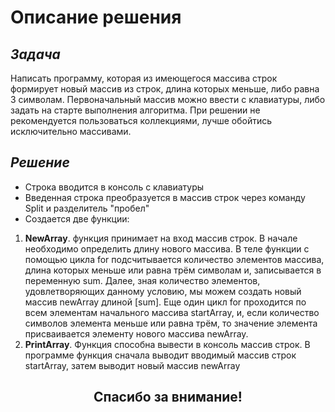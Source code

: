 # Описание решения #

## *Задача* ##

Написать программу, которая из имеющегося массива строк формирует новый массив из строк, длина которых меньше, либо равна 3 символам. Первоначальный массив можно ввести с клавиатуры, либо задать на старте выполнения алгоритма. При решении не рекомендуется пользоваться коллекциями, лучше обойтись исключительно массивами.

## *Решение* ##

* Строка вводится в консоль с клавиатуры
* Введенная строка преобразуется в массив строк через команду Split и разделитель "пробел"
* Создается две функции:
1. **NewArray**. функция принимает на вход массив строк.   В начале необходимо определить длину нового массива. В теле функции с помощью цикла for подсчитывается количество элементов массива, длина которых меньше или равна трём символам и, записывается в переменную sum. Далее, зная количество элементов, удовлетворяющих данному условию, мы можем создать новый массив newArray длиной [sum]. Еще один цикл for проходится по всем элементам начального массива startArray, и, если количество символов элемента меньше или равна трём, то значение элемента присваивается элементу нового массива newArray.
2. **PrintArray**. Функция способна вывести в консоль массив строк. В программе функция сначала выводит вводимый массив строк startArray, затем выводит новый массив newArray

## <p style="text-align: center;"> Спасибо за внимание!</p> ##